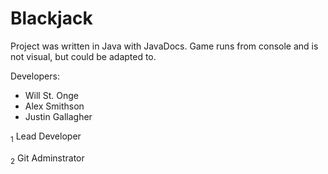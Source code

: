 # Blackjack

Project was written in Java with JavaDocs. Game runs from console and is not visual, but could be adapted to.

Developers:
- Will St. Onge 
- Alex Smithson 
- Justin Gallagher

<sub>1</sub> Lead Developer

<sub>2</sub> Git Adminstrator
